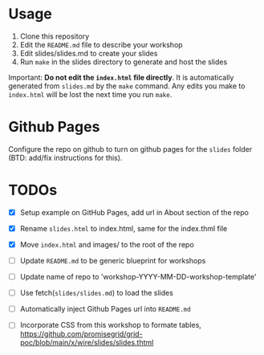 # Usage

1. Clone this repository
2. Edit the `README.md` file to describe your workshop
3. Edit slides/slides.md to create your slides
4. Run `make` in the slides directory to generate and host the slides

Important:  **Do not edit the `index.html` file directly**.  It is
automatically generated from `slides.md` by the `make` command.  Any
edits you make to `index.html` will be lost the next time you run
`make`.

# Github Pages

Configure the repo on github to turn on github pages for the `slides`
folder (BTD: add/fix instructions for this).

# TODOs
- [x] Setup example on GitHub Pages, add url in About section of the repo
- [X] Rename `slides.html` to index.html, same for the index.thml file
- [X] Move `index.html` and images/ to the root of the repo
- [ ] Update `README.md` to be generic blueprint for workshops
- [ ] Update name of repo to 'workshop-YYYY-MM-DD-workshop-template'
- [ ] Use fetch(`slides/slides.md`) to load the slides
- [ ] Automatically inject Github Pages url into `README.md`
- [ ] Incorporate CSS from this workshop to formate tables, https://github.com/promisegrid/grid-poc/blob/main/x/wire/slides/slides.thtml









